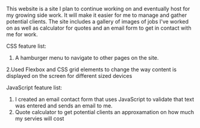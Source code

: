 This website is a site I plan to continue working on and eventually host for my growing side work. It will make it easier for me to manage and gather potential clients. The site includes a gallery of images of jobs I've worked on as well as calculator for quotes and an email form to get in contact with me for work.

CSS feature list:
1. A hamburger menu to navigate to other pages on the site.

2.Used Flexbox and CSS grid elements to change the way content is displayed on the screen for different sized devices

JavaScript feature list:
1. I created an email contact form that uses JavaScript to validate that text was entered and sends an email to me.
2. Quote calculator to get potential clients an approxamation on how much my servies will cost
